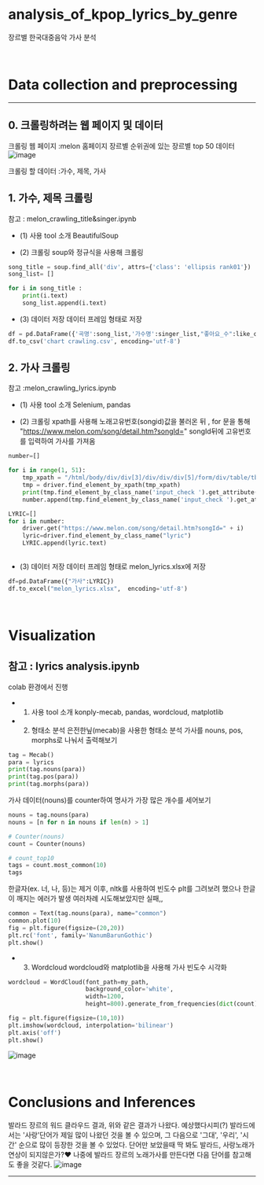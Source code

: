 # analysis_of_kpop_lyrics_by_genre

장르별 한국대중음악 가사 분석

</br>

# Data collection and preprocessing

---
## 0. 크롤링하려는 웹 페이지 및 데이터 
크롤링 웹 페이지 :melon 홈페이지 장르별 순위권에 있는 장르별 top 50 데이터 <br> 
![image](https://user-images.githubusercontent.com/49505843/129847975-78e1c98f-b779-46d6-b431-566578585db1.png)

크롤링 할 데이터 :가수, 제목, 가사 

## 1. 가수, 제목 크롤링 
참고 : melon_crawling_title&singer.ipynb

- (1) 사용 tool 소개
BeautifulSoup

- (2) 크롤링
soup와 정규식을 사용해 크롤링
~~~python 
song_title = soup.find_all('div', attrs={'class': 'ellipsis rank01'})
song_list= []

for i in song_title :
    print(i.text)
    song_list.append(i.text)
~~~
- (3) 데이터 저장 
데이터 프레임 형태로 저장 
~~~python
df = pd.DataFrame({'곡명':song_list,'가수명':singer_list,"좋아요_수":like_count_list})
df.to_csv('chart crawling.csv', encoding='utf-8')
~~~

## 2. 가사 크롤링 
참고 :melon_crawling_lyrics.ipynb

- (1) 사용 tool 소개
Selenium, pandas

- (2) 크롤링
xpath를 사용해 노래고유번호(songid)값을 불러온 뒤 , 
for 문을 통해 "https://www.melon.com/song/detail.htm?songId=" songId뒤에 고유번호를 입력하여 가사를 가져옴
~~~python
number=[]

for i in range(1, 51):
    tmp_xpath = "/html/body/div/div[3]/div/div/div[5]/form/div/table/tbody/tr[" + str(i) + "]/td[1]/div"
    tmp = driver.find_element_by_xpath(tmp_xpath)
    print(tmp.find_element_by_class_name('input_check ').get_attribute("value"))
    number.append(tmp.find_element_by_class_name('input_check ').get_attribute("value"))

LYRIC=[]
for i in number:
    driver.get("https://www.melon.com/song/detail.htm?songId=" + i)
    lyric=driver.find_element_by_class_name("lyric")
    LYRIC.append(lyric.text)
    
~~~
- (3) 데이터 저장 
데이터 프레임 형태로 melon_lyrics.xlsx에 저장 
~~~python
df=pd.DataFrame({"가사":LYRIC})
df.to_excel("melon_lyrics.xlsx",  encoding='utf-8')
~~~

</br>

# Visualization
참고 : lyrics analysis.ipynb
---
colab 환경에서 진행 
- 1. 사용 tool 소개
konply-mecab, pandas, wordcloud, matplotlib

- 2. 형태소 분석 
은전한닢(mecab)을 사용한 형태소 분석 
가사를 nouns, pos, morphs로 나눠서 출력해보기
~~~python
tag = Mecab()
para = lyrics
print(tag.nouns(para))
print(tag.pos(para))
print(tag.morphs(para))
~~~
가사 데이터(nouns)를 counter하여 명사가 가장 많은 개수를 세어보기
~~~python
nouns = tag.nouns(para)
nouns = [n for n in nouns if len(n) > 1]

# Counter(nouns)
count = Counter(nouns)

# count_top10
tags = count.most_common(10)
tags
~~~
한글자(ex. 너, 나, 등)는 제거 
이후, nltk를 사용하여 빈도수 plt를 그려보려 했으나 한글이 깨지는 에러가 발생
여러차례 시도해보았지만 실패,, 

~~~python
common = Text(tag.nouns(para), name="common")
common.plot(10)
fig = plt.figure(figsize=(20,20))
plt.rc('font', family='NanumBarunGothic') 
plt.show()
~~~

- 3. Wordcloud
wordcloud와 matplotlib을 사용해 가사 빈도수 시각화 

~~~python
wordcloud = WordCloud(font_path=my_path, 
                      background_color='white', 
                      width=1200, 
                      height=800).generate_from_frequencies(dict(count))
~~~
~~~python
fig = plt.figure(figsize=(10,10))
plt.imshow(wordcloud, interpolation='bilinear')
plt.axis('off')
plt.show()
~~~
![image](https://user-images.githubusercontent.com/49505843/129848259-82bc7339-6d79-425e-b0fd-4c2b4f40f324.png)

</br>

# Conclusions and Inferences

발라드 장르의 워드 클라우드 결과, 위와 같은 결과가 나왔다. 
예상했다시피(?) 발라드에서는 '사랑'단어가 제일 많이 나왔던 것을 볼 수 있으며, 
그 다음으로 '그대', '우리', '시간' 순으로 많이 등장한 것을 볼 수 있었다.
단어만 보았을때 딱 봐도 발라드, 사랑노래가 연상이 되지않은가?❤
나중에 발라드 장르의 노래가사를 만든다면 다음 단어를 참고해도 좋을 것같다. 
![image](https://user-images.githubusercontent.com/49505843/129848354-8228582d-325e-4d30-8f13-1008e1996061.png)



---


